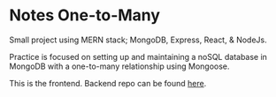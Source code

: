 # Notes One-to-Many

Small project using MERN stack; MongoDB, Express, React, & NodeJs.

Practice is focused on setting up and maintaining a noSQL database in MongoDB with a one-to-many relationship using Mongoose. 

This is the frontend. Backend repo can be found [here](https://github.com/halented/note-backend).